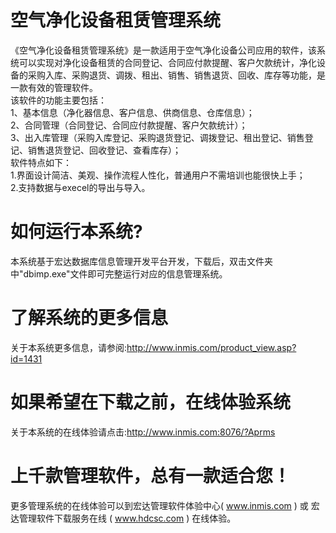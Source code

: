 # 空气净化设备租赁管理系统

《空气净化设备租赁管理系统》是一款适用于空气净化设备公司应用的软件，该系统可以实现对净化设备租赁的合同登记、合同应付款提醒、客户欠款统计，净化设备的采购入库、采购退货、调拨、租出、销售、销售退货、回收、库存等功能，是一款有效的管理软件。  
该软件的功能主要包括：   
1、基本信息（净化器信息、客户信息、供商信息、仓库信息）；  
2、合同管理（合同登记、合同应付款提醒、客户欠款统计）；   
3、出入库管理（采购入库登记、采购退货登记、调拨登记、租出登记、销售登记、销售退货登记、回收登记、查看库存）；   
软件特点如下：   
1.界面设计简洁、美观、操作流程人性化，普通用户不需培训也能很快上手；   
2.支持数据与execel的导出与导入。  
 
# 如何运行本系统?

本系统基于宏达数据库信息管理开发平台开发，下载后，双击文件夹中"dbimp.exe"文件即可完整运行对应的信息管理系统。

# 了解系统的更多信息

关于本系统更多信息，请参阅:http://www.inmis.com/product_view.asp?id=1431

# 如果希望在下载之前，在线体验系统

关于本系统的在线体验请点击:http://www.inmis.com:8076/?Aprms

# 上千款管理软件，总有一款适合您！

更多管理系统的在线体验可以到宏达管理软件体验中心( www.inmis.com ) 或 宏达管理软件下载服务在线 ( www.hdcsc.com ) 在线体验。

